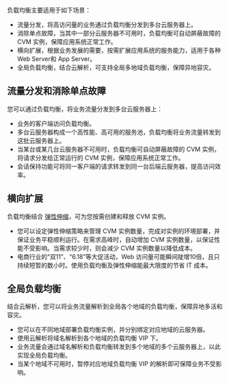 负载均衡主要适用于如下场景：
- 流量分发，将高访问量的业务通过负载均衡分发到多台云服务器上。
- 消除单点故障，当其中一部分云服务器不可用时，负载均衡可自动屏蔽故障的 CVM 实例，保障应用系统正常工作。
- 横向扩展，根据业务发展的需要，按需扩展应用系统的服务能力，适用于各种 Web Server和 App Server。
- 全局负载均衡，结合云解析，可支持全局多地域负载均衡，保障异地容灾。

## 流量分发和消除单点故障
您可以通过负载均衡，将业务流量分发到多台云服务器上：
- 业务的客户端访问负载均衡。
- 多台云服务器构成一个高性能、高可用的服务池，负载均衡将业务流量转发到这批云服务器上。
- 当某台或某几台云服务器不可用时，负载均衡可自动屏蔽故障的 CVM 实例，将请求分发给正常运行的 CVM 实例，保障应用系统正常工作。
- 会话保持功能可将同一客户端的请求转发到同一台后端云服务器，提高访问效率。

## 横向扩展
负载均衡结合 [弹性伸缩](https://intl.cloud.tencent.com/document/product/377)，可为您按需创建和释放 CVM 实例。
- 您可以设定弹性伸缩策略来管理 CVM 实例数量，完成对实例的环境部署，并保证业务平稳顺利运行。在需求高峰时，自动增加 CVM 实例数量，以保证性能不受影响。当需求较少时，则会减少 CVM 实例数量以降低成本。
- 电商行业的“双11”、“6.18”等大促活动，Web 访问量可能瞬间陡增10倍，且只持续短暂的数小时。使用负载均衡及弹性伸缩能最大限度的节省 IT 成本。

## 全局负载均衡
结合云解析，您可以将业务流量解析到全局各个地域的负载均衡，保障异地多活和容灾。
- 您可以在不同地域部署负载均衡实例，并分别绑定对应地域的云服务器。
- 使用云解析将域名解析到各个地域的负载均衡 VIP 下。
- 业务流量会通过域名解析和负载均衡转发到多个地域的多个云服务器上，以此实现全局负载均衡。
- 当某个地域不可用时，暂停对应地域负载均衡 VIP 的解析即可保障业务不受影响。
